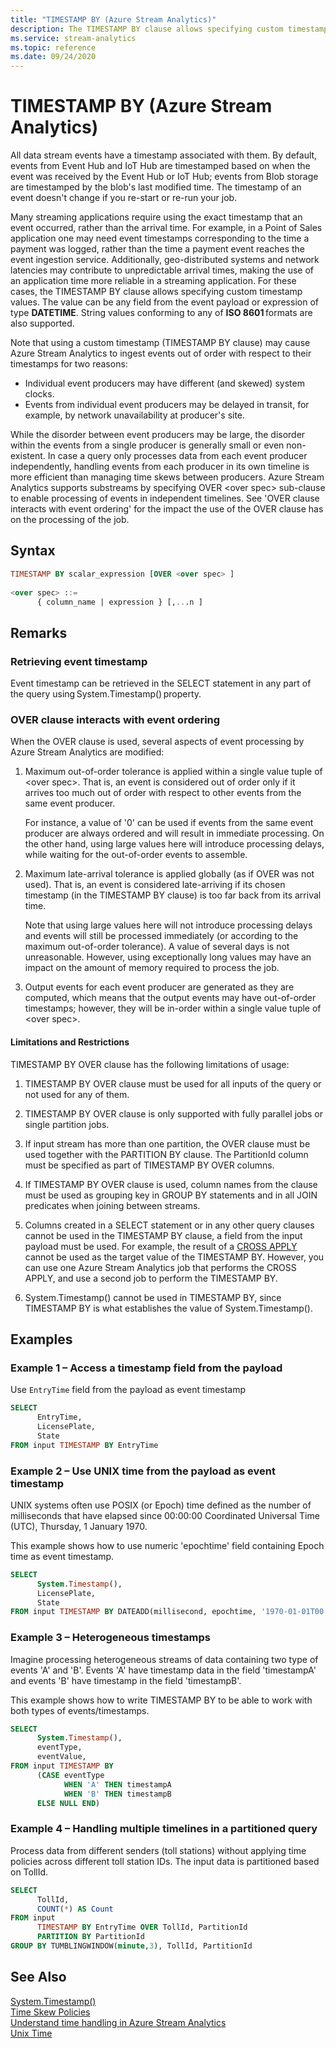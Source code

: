 ```yaml
---
title: "TIMESTAMP BY (Azure Stream Analytics)"
description: The TIMESTAMP BY clause allows specifying custom timestamp values.
ms.service: stream-analytics
ms.topic: reference
ms.date: 09/24/2020
---
```

# TIMESTAMP BY (Azure Stream Analytics)

All data stream events have a timestamp associated with them. By default, events from Event Hub and IoT Hub are timestamped based on when the event was received by the Event Hub or IoT Hub; events from Blob storage are timestamped by the blob's last modified time. The timestamp of an event doesn't change if you re-start or re-run your job. 

Many streaming applications require using the exact timestamp that an event occurred, rather than the arrival time. For example, in a Point of Sales application one may need event timestamps corresponding to the time a payment was logged, rather than the time a payment event reaches the event ingestion service. Additionally, geo-distributed systems and network latencies may contribute to unpredictable arrival times, making the use of an application time more reliable in a streaming application. For these cases, the TIMESTAMP BY clause allows specifying custom timestamp values. The value can be any field from the event payload or expression of type **DATETIME**. String values conforming to any of **ISO 8601** formats are also supported.  
  
Note that using a custom timestamp (TIMESTAMP BY clause) may cause Azure Stream Analytics to ingest events out of order with respect to their timestamps for two reasons:
- Individual event producers may have different (and skewed) system clocks. 
- Events from individual event producers may be delayed in transit, for example, by network unavailability at producer's site. 

While the disorder between event producers may be large, the disorder within the events from a single producer is generally small or even non-existent. In case a query only processes data from each event producer independently, handling events from each producer in its own timeline is more efficient than managing time skews between producers. Azure Stream Analytics supports substreams by specifying OVER \<over spec> sub-clause to enable processing of events in independent timelines. See 'OVER clause interacts with event ordering' for the impact the use of the OVER clause has on the processing of the job. 
  
## Syntax

```SQL   
TIMESTAMP BY scalar_expression [OVER <over spec> ]  
      
<over spec> ::= 
      { column_name | expression } [,...n ]  
```  

## Remarks

### Retrieving event timestamp 

Event timestamp can be retrieved in the SELECT statement in any part of the query using System.Timestamp() property. 

### OVER clause interacts with event ordering

When the OVER clause is used, several aspects of event processing by Azure Stream Analytics are modified: 

1. Maximum out-of-order tolerance is applied within a single value tuple of \<over spec>. That is, an event is considered out of order only if it arrives too much out of order with respect to other events from the same event producer. 

   For instance, a value of '0' can be used if events from the same event producer are always ordered and will result in immediate processing. On the other hand, using large values here will introduce processing delays, while waiting for the out-of-order events to assemble. 
  
 2. Maximum late-arrival tolerance is applied globally (as if OVER was not used). That is, an event is considered late-arriving if its chosen timestamp (in the TIMESTAMP BY clause) is too far back from its arrival time. 

    Note that using large values here will not introduce processing delays and events will still be processed immediately (or according to the maximum out-of-order tolerance). A value of several days is not unreasonable. However, using exceptionally long values may have an impact on the amount of memory required to process the job. 
   
3. Output events for each event producer are generated as they are computed, which means that the output events may have out-of-order timestamps; however, they will be in-order within a single value tuple of \<over spec>. 
      

#### Limitations and Restrictions  
TIMESTAMP BY OVER clause has the following limitations of usage: 

1. TIMESTAMP BY OVER clause must be used for all inputs of the query or not used for any of them.

2. TIMESTAMP BY OVER clause is only supported with fully parallel jobs or single partition jobs.

3. If input stream has more than one partition, the OVER clause must be used together with the PARTITION BY clause. The PartitionId column must be specified as part of TIMESTAMP BY OVER columns.

4. If TIMESTAMP BY OVER clause is used, column names from the clause must be used as grouping key in GROUP BY statements and in all JOIN predicates when joining between streams.

5. Columns created in a SELECT statement or in any other query clauses cannot be used in the TIMESTAMP BY clause, a field from the input payload must be used. For example, the result of a [CROSS APPLY](apply-azure-stream-analytics.md) cannot be used as the target value of the TIMESTAMP BY. However, you can use one Azure Stream Analytics job that performs the CROSS APPLY, and use a second job to perform the TIMESTAMP BY.

6.  System.Timestamp() cannot be used in TIMESTAMP BY, since TIMESTAMP BY is what establishes the value of System.Timestamp().

  
## Examples

### Example 1 – Access a timestamp field from the payload 

Use `EntryTime` field from the payload as event timestamp 
 
```SQL  
SELECT  
      EntryTime,  
      LicensePlate,  
      State   
FROM input TIMESTAMP BY EntryTime  
```  
  
### Example 2 – Use UNIX time from the payload as event timestamp  

UNIX systems often use POSIX (or Epoch) time defined as the number of milliseconds that have elapsed since 00:00:00 Coordinated Universal Time (UTC), Thursday, 1 January 1970.  
  
 This example shows how to use numeric 'epochtime' field containing Epoch time as event timestamp. 
 
```SQL  
SELECT  
      System.Timestamp(),  
      LicensePlate,  
      State  
FROM input TIMESTAMP BY DATEADD(millisecond, epochtime, '1970-01-01T00:00:00Z')  
```  
  
### Example 3 – Heterogeneous timestamps    

Imagine processing heterogeneous streams of data containing two type of events 'A' and 'B'. Events 'A' have timestamp data in the field 'timestampA' and events 'B' have timestamp in the field 'timestampB'.  
  
 This example shows how to write TIMESTAMP BY to be able to work with both types of events/timestamps. 
  
```SQL  
SELECT  
      System.Timestamp(),  
      eventType,  
      eventValue,  
FROM input TIMESTAMP BY  
      (CASE eventType   
            WHEN 'A' THEN timestampA  
            WHEN 'B' THEN timestampB  
      ELSE NULL END) 
```  

### Example 4 – Handling multiple timelines in a partitioned query

Process data from different senders (toll stations) without applying time policies across different toll station IDs. The input data is partitioned based on TollId.

```SQL
SELECT
      TollId,
      COUNT(*) AS Count
FROM input
      TIMESTAMP BY EntryTime OVER TollId, PartitionId
      PARTITION BY PartitionId
GROUP BY TUMBLINGWINDOW(minute,3), TollId, PartitionId
 ```
 
## See Also  
 [System.Timestamp()](system-timestamp-stream-analytics.md)   
 [Time Skew Policies](time-skew-policies-azure-stream-analytics.md)   
 [Understand time handling in Azure Stream Analytics](https://docs.microsoft.com/azure/stream-analytics/stream-analytics-time-handling)   
 [Unix Time](https://en.wikipedia.org/wiki/Unix_time)  
